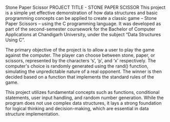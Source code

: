 Stone Paper Scissor 
PROJECT TITLE - STONE PAPER SCISSOR
This project is a simple yet effective demonstration of how data structures and basic programming concepts can be applied to create a classic game – Stone Paper Scissors – using the C programming language. It was developed as part of the second-semester coursework for the Bachelor of Computer Applications at Chandigarh University, under the subject “Data Structures Using C”.

The primary objective of the project is to allow a user to play the game against the computer. The player can choose between stone, paper, or scissors, represented by the characters ‘s’, ‘p’, and ‘x’ respectively. The computer's choice is randomly generated using the rand() function, simulating the unpredictable nature of a real opponent. The winner is then decided based on a function that implements the standard rules of the game.

This project utilizes fundamental concepts such as functions, conditional statements, user input handling, and random number generation. While the program does not use complex data structures, it lays a strong foundation for logical thinking and decision-making, which are essential in data structure implementation.
